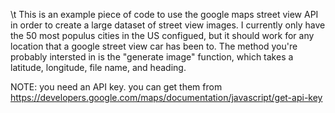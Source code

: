 \t This is an example piece of code to use the google maps street view API in order to create a large dataset of street view images. 
I currently only have the 50 most populus cities in the US configued, but it should work for any location that a google street view
car has been to. The method you're probably intersted in is the "generate image" function, which takes a latitude, longitude, 
file name, and heading.

NOTE: you need an API key. you can get them from https://developers.google.com/maps/documentation/javascript/get-api-key

